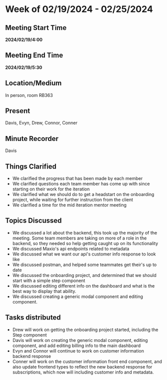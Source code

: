 # Week of 02/19/2024 - 02/25/2024

## Meeting Start Time

**2024/02/19/4:00**

## Meeting End Time

**2024/02/19/5:30**

## Location/Medium

In person, room RB363

## Present

Davis, Evyn, Drew, Connor, Conner

## Minute Recorder

Davis

## Things Clarified
- We clarified the progress that has been made by each member
- We clarified questions each team member has come up with since starting on their work for the iteration
- We clarified what we should do to get a headstart on the onboarding project, while waiting for further instruction from the client
- We clarified a time for the mid iteration mentor meeting

## Topics Discussed
- We discussed a lot about the backend, this took up the majority of the meeting. Some team members are taking on more of a role in the backend, so they needed so help getting caught up on its functionality
- We discussed Maxio's api endpoints related to metadata
- We discussed what we want our api's customer info response to look like
- We discussed postman, and helped some teammates get their's up to date
- We discussed the onboarding project, and determined that we should start with a simple step component
- We discussed editing different info on the dashboard and what is the best way to display that ability.
- We discussed creating a generic modal component and editing component.

## Tasks distributed
- Drew will work on getting the onboarding project started, including the Step component
- Davis will work on creating the generic modal component, editing component, and add editing billing info to the main dashboard
- Evyn and Connor will continue to work on customer information backend response
- Conner will work on the customer information front end component, and also update frontend types to reflect the new backend response for subscriptions, which now will including customer info and metadata.
